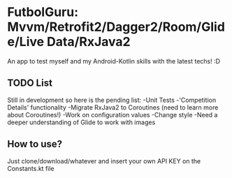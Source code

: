 # FutbolGuru: Mvvm/Retrofit2/Dagger2/Room/Glide/Live Data/RxJava2

An app to test myself and my Android-Kotlin skills with the latest techs! :D



## TODO List
Still in development so here is the pending list:
-Unit Tests 
-'Competition Details' functionality
-Migrate RxJava2 to Coroutines (need to learn more about Coroutines!)
-Work on configuration values
-Change style
-Need a deeper understanding of Glide to work with images


## How to use?
Just clone/download/whatever and insert your own API KEY on the Constants.kt file
